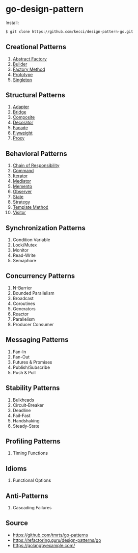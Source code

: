 # go-design-pattern

Install:
```sh
$ git clone https://github.com/kecci/design-pattern-go.git
```

## Creational Patterns
1. [Abstract Factory](https://github.com/kecci/design-pattern-go/tree/master/creational_patterns/abstract_factory)
2. [Builder](https://github.com/kecci/design-pattern-go/tree/master/creational_patterns/builder)
3. [Factory Method](https://github.com/kecci/design-pattern-go/tree/master/creational_patterns/factory_method)
4. [Prototype](https://github.com/kecci/design-pattern-go/tree/master/creational_patterns/prototype)
5. [Singleton](https://github.com/kecci/design-pattern-go/tree/master/creational_patterns/singleton)

## Structural Patterns
1. [Adapter](https://github.com/kecci/design-pattern-go/tree/master/structural_patterns/adapter)
2. [Bridge](https://github.com/kecci/design-pattern-go/tree/master/structural_patterns/bridge)
3. [Composite](https://github.com/kecci/design-pattern-go/tree/master/structural_patterns/composite)
4. [Decorator](https://github.com/kecci/design-pattern-go/tree/master/structural_patterns/decorator)
5. [Facade](https://github.com/kecci/design-pattern-go/tree/master/structural_patterns/facade)
6. [Flyweight](https://github.com/kecci/design-pattern-go/tree/master/structural_patterns/flyweight)
7. [Proxy](https://github.com/kecci/design-pattern-go/tree/master/structural_patterns/proxy)

## Behavioral Patterns
1. [Chain of Responsibility](https://github.com/kecci/design-pattern-go/tree/master/behavioral_patterns/chain_of_responsibility)
2. [Command](https://github.com/kecci/design-pattern-go/tree/master/behavioral_patterns/command)
3. [Iterator](https://github.com/kecci/design-pattern-go/tree/master/behavioral_patterns/iterator)
4. [Mediator](https://github.com/kecci/design-pattern-go/tree/master/behavioral_patterns/mediator)
5. [Memento](https://github.com/kecci/design-pattern-go/tree/master/behavioral_patterns/memento)
6. [Observer](https://github.com/kecci/design-pattern-go/tree/master/behavioral_patterns/observer)
7. [State](https://github.com/kecci/design-pattern-go/tree/master/behavioral_patterns/state)
8. [Strategy](https://github.com/kecci/design-pattern-go/tree/master/behavioral_patterns/strategy)
9. [Template Method](https://github.com/kecci/design-pattern-go/tree/master/behavioral_patterns/template_method)
10. [Visitor](https://github.com/kecci/design-pattern-go/tree/master/behavioral_patterns/visitor)

## Synchronization Patterns
1. Condition Variable
2. Lock/Mutex
3. Monitor
4. Read-Write
5. Semaphore

## Concurrency Patterns
1. N-Barrier
2. Bounded Parallelism
3. Broadcast
4. Coroutines
5. Generators
6. Reactor
7. Parallelism
8. Producer Consumer

## Messaging Patterns
1. Fan-In
2. Fan-Out
3. Futures & Promises
4. Publish/Subscribe
5. Push & Pull

## Stability Patterns
1. Bulkheads
2. Circuit-Breaker
3. Deadline
4. Fail-Fast
5. Handshaking
6. Steady-State

## Profiling Patterns
1. Timing Functions

## Idioms
1. Functional Options

## Anti-Patterns
1. Cascading Failures

## Source
- https://github.com/tmrts/go-patterns
- https://refactoring.guru/design-patterns/go
- https://golangbyexample.com/
